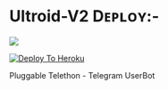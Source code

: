 # Ultroid-V2 Dᴇᴘʟᴏʏ:-

<img src="https://telegra.ph/file/f5bcca9b494f24fecfe05.jpg">

[![Deploy To Heroku](https://www.herokucdn.com/deploy/button.svg)](https://dashboard.heroku.com/new?button-url=https%3A%2F%2Fgithub.com%2FImTheekshana126%2FUltroid-1&template=https%3A%2F%2Fgithub.com%2FImTheekshana126%2FUltroid-1)

Pluggable Telethon - Telegram UserBot
